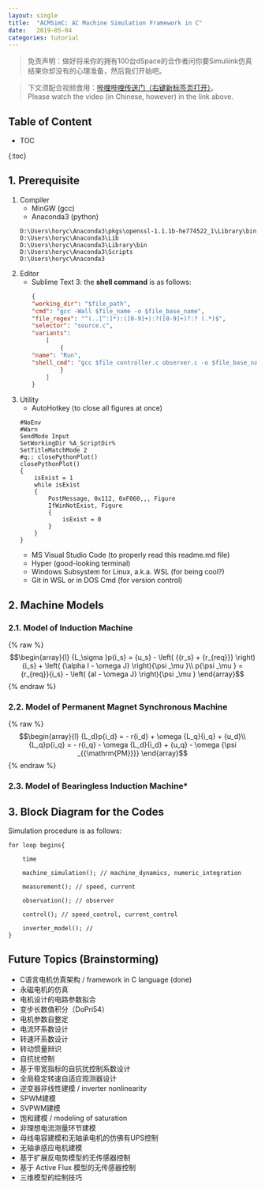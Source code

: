 ```yaml
---
layout: single
title:  "ACMSimC: AC Machine Simulation Framework in C"
date:   2019-05-04
categories: tutorial
---
```


<!-- # ACMSimC: AC Machine Simulation Tool in C Language -->

> 免责声明：做好将来你的拥有100台dSpace的合作者问你要Simuliink仿真结果你却没有的心理准备，然后我们开始吧。

>下文须配合视频食用：[哔哩哔哩传送门（右键新标签页打开）](https://www.bilibili.com/video/av51496015/)。  
>Please watch the video (in Chinese, however) in the link above.

## Table of Content
* TOC
<!-- {:toc: left} -->
{:toc}

## 1. Prerequisite
1. Compiler
    - MinGW (gcc)
    - Anaconda3 (python)
    ```
    D:\Users\horyc\Anaconda3\pkgs\openssl-1.1.1b-he774522_1\Library\bin
    D:\Users\horyc\Anaconda3\Lib
    D:\Users\horyc\Anaconda3\Library\bin
    D:\Users\horyc\Anaconda3\Scripts
    D:\Users\horyc\Anaconda3
    ```
2. Editor
    - Sublime Text 3: the **shell command** is as follows:
        ```json
        {
        "working_dir": "$file_path",
        "cmd": "gcc -Wall $file_name -o $file_base_name",
        "file_regex": "^(..[^:]*):([0-9]+):?([0-9]+)?:? (.*)$",
        "selector": "source.c",
        "variants": 
            [
                {   
        "name": "Run",
        "shell_cmd": "gcc $file controller.c observer.c -o $file_base_name && start cmd /c \"${file_path}/${file_base_name}\""
                }
            ]
        }
        ```
3. Utility
    * AutoHotkey (to close all figures at once)
    ```
    #NoEnv
    #Warn
    SendMode Input  
    SetWorkingDir %A_ScriptDir%  
    SetTitleMatchMode 2
    #q:: closePythonPlot() 
    closePythonPlot()
    {
        isExist = 1
        while isExist
        {
            PostMessage, 0x112, 0xF060,,, Figure
            IfWinNotExist, Figure
            {
                isExist = 0
            }
        }
    }
    ```
    * MS Visual Studio Code (to properly read this readme.md file)
    * Hyper (good-looking terminal)
    * Windows Subsystem for Linux, a.k.a. WSL (for being cool?)
    * Git in WSL or in DOS Cmd (for version control)

## 2. Machine Models
### 2.1. Model of Induction Machine
{% raw %}
$$\begin{array}{l}
{L_\sigma }p{i_s} = {u_s} - \left( {{r_s} + {r_{req}}} \right){i_s} + \left( {\alpha I - \omega J} \right){\psi _\mu }\\
p{\psi _\mu } = {r_{req}}{i_s} - \left( {aI - \omega J} \right){\psi _\mu }
\end{array}$$
{% endraw %}
<!-- ![eq:IM](eq_IM.png) -->

### 2.2. Model of Permanent Magnet Synchronous Machine
{% raw %}
$$\begin{array}{l}
{L_d}p{i_d} =  - r{i_d} + \omega {L_q}{i_q} + {u_d}\\
{L_q}p{i_q} =  - r{i_q} - \omega {L_d}{i_d} + {u_q} - \omega {\psi _{{\mathrm{PM}}}}
\end{array}$$
{% endraw %}
<!-- ![eq:PMSM](eq_PMSM.png) -->

### 2.3. Model of Bearingless Induction Machine*

## 3. Block Diagram for the Codes  
Simulation procedure is as follows:

    for loop begins{

        time

        machine_simulation(); // machine_dynamics, numeric_integration

        measurement(); // speed, current

        observation(); // observer 

        control(); // speed_control, current_control

        inverter_model(); // 
    }

## Future Topics (Brainstorming)
* C语言电机仿真架构 / framework in C language (done)
* 永磁电机的仿真
* 电机设计的电路参数拟合
* 变步长数值积分（DoPri54）
* 电机参数自整定
* 电流环系数设计
* 转速环系数设计
* 转动惯量辩识
* 自抗扰控制
* 基于带宽指标的自抗扰控制系数设计
* 全局稳定转速自适应观测器设计
* 逆变器非线性建模 / inverter nonlinearity
* SPWM建模
* SVPWM建模
* 饱和建模 / modeling of saturation
* 非理想电流测量环节建模
* 母线电容建模和无轴承电机的仿佛有UPS控制
* 无轴承感应电机建模
* 基于扩展反电势模型的无传感器控制
* 基于 Active Flux 模型的无传感器控制
* 三维模型的绘制技巧

